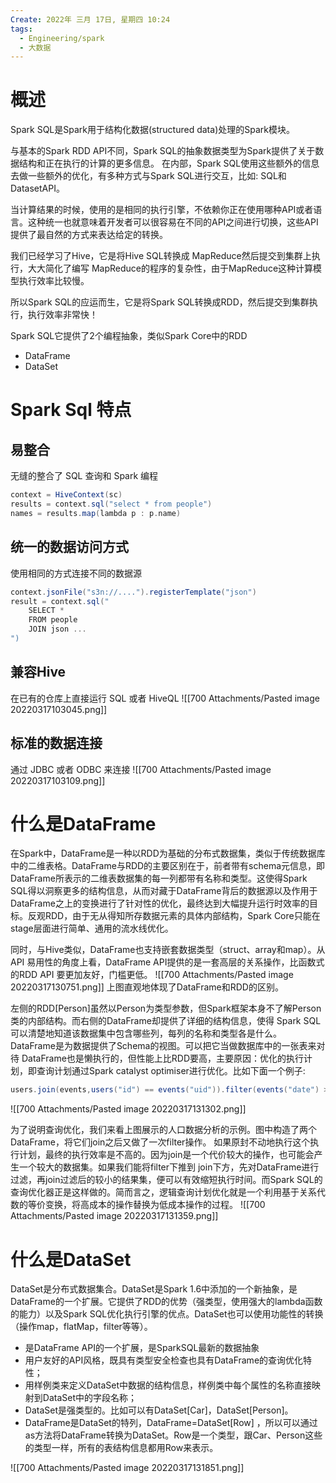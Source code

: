 ```yaml
---
Create: 2022年 三月 17日, 星期四 10:24
tags: 
  - Engineering/spark
  - 大数据
---
```



# 概述
Spark SQL是Spark用于结构化数据(structured data)处理的Spark模块。

与基本的Spark RDD API不同，Spark SQL的抽象数据类型为Spark提供了关于数据结构和正在执行的计算的更多信息。
在内部，Spark SQL使用这些额外的信息去做一些额外的优化，有多种方式与Spark SQL进行交互，比如: SQL和DatasetAPI。

当计算结果的时候，使用的是相同的执行引擎，不依赖你正在使用哪种API或者语言。这种统一也就意味着开发者可以很容易在不同的API之间进行切换，这些API提供了最自然的方式来表达给定的转换。

我们已经学习了Hive，它是将Hive SQL转换成 MapReduce然后提交到集群上执行，大大简化了编写 MapReduce的程序的复杂性，由于MapReduce这种计算模型执行效率比较慢。

所以Spark SQL的应运而生，它是将Spark SQL转换成RDD，然后提交到集群执行，执行效率非常快！

Spark SQL它提供了2个编程抽象，类似Spark Core中的RDD
- DataFrame
- DataSet

# Spark Sql 特点

## 易整合
无缝的整合了 SQL 查询和 Spark 编程
```scala
context = HiveContext(sc)
results = context.sql("select * from people")
names = results.map(lambda p : p.name)
```

## 统一的数据访问方式
使用相同的方式连接不同的数据源
```scala
context.jsonFile("s3n://....").registerTemplate("json")
result = context.sql("
	SELECT *
	FROM people
	JOIN json ...
")
```

## 兼容Hive
在已有的仓库上直接运行 SQL 或者 HiveQL
![[700 Attachments/Pasted image 20220317103045.png]]

## 标准的数据连接
通过 JDBC 或者 ODBC 来连接
![[700 Attachments/Pasted image 20220317103109.png]]

# 什么是DataFrame
在Spark中，DataFrame是一种以RDD为基础的分布式数据集，类似于传统数据库中的二维表格。DataFrame与RDD的主要区别在于，前者带有schema元信息，即DataFrame所表示的二维表数据集的每一列都带有名称和类型。这使得Spark SQL得以洞察更多的结构信息，从而对藏于DataFrame背后的数据源以及作用于DataFrame之上的变换进行了针对性的优化，最终达到大幅提升运行时效率的目标。反观RDD，由于无从得知所存数据元素的具体内部结构，Spark Core只能在stage层面进行简单、通用的流水线优化。

同时，与Hive类似，DataFrame也支持嵌套数据类型（struct、array和map）。从 API 易用性的角度上看，DataFrame API提供的是一套高层的关系操作，比函数式的RDD API 要更加友好，门槛更低。
![[700 Attachments/Pasted image 20220317130751.png]]
上图直观地体现了DataFrame和RDD的区别。

左侧的RDD\[Person\]虽然以Person为类型参数，但Spark框架本身不了解Person类的内部结构。而右侧的DataFrame却提供了详细的结构信息，使得 Spark SQL 可以清楚地知道该数据集中包含哪些列，每列的名称和类型各是什么。
DataFrame是为数据提供了Schema的视图。可以把它当做数据库中的一张表来对待
DataFrame也是懒执行的，但性能上比RDD要高，主要原因：优化的执行计划，即查询计划通过Spark catalyst optimiser进行优化。比如下面一个例子:
```scala
users.join(events,users("id") == events("uid")).filter(events("date") > "2015-01-01")
```
![[700 Attachments/Pasted image 20220317131302.png]]

为了说明查询优化，我们来看上图展示的人口数据分析的示例。图中构造了两个DataFrame，将它们join之后又做了一次filter操作。
如果原封不动地执行这个执行计划，最终的执行效率是不高的。因为join是一个代价较大的操作，也可能会产生一个较大的数据集。如果我们能将filter下推到 join下方，先对DataFrame进行过滤，再join过滤后的较小的结果集，便可以有效缩短执行时间。而Spark SQL的查询优化器正是这样做的。简而言之，逻辑查询计划优化就是一个利用基于关系代数的等价变换，将高成本的操作替换为低成本操作的过程。 
![[700 Attachments/Pasted image 20220317131359.png]]
# 什么是DataSet
DataSet是分布式数据集合。DataSet是Spark 1.6中添加的一个新抽象，是DataFrame的一个扩展。它提供了RDD的优势（强类型，使用强大的lambda函数的能力）以及Spark SQL优化执行引擎的优点。DataSet也可以使用功能性的转换（操作map，flatMap，filter等等）。
- 是DataFrame API的一个扩展，是SparkSQL最新的数据抽象
- 用户友好的API风格，既具有类型安全检查也具有DataFrame的查询优化特性；
- 用样例类来定义DataSet中数据的结构信息，样例类中每个属性的名称直接映射到DataSet中的字段名称；
- DataSet是强类型的。比如可以有DataSet\[Car\]，DataSet\[Person\]。
- DataFrame是DataSet的特列，DataFrame=DataSet\[Row\] ，所以可以通过as方法将DataFrame转换为DataSet。Row是一个类型，跟Car、Person这些的类型一样，所有的表结构信息都用Row来表示。

![[700 Attachments/Pasted image 20220317131851.png]]

